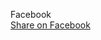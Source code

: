 <p> Facebook <br> 
<a
	href="http://www.facebook.com/sharer.php?u={{ $link }}"
	target="_blank"
	title="Click to share">Share on Facebook
</a>
</p>
